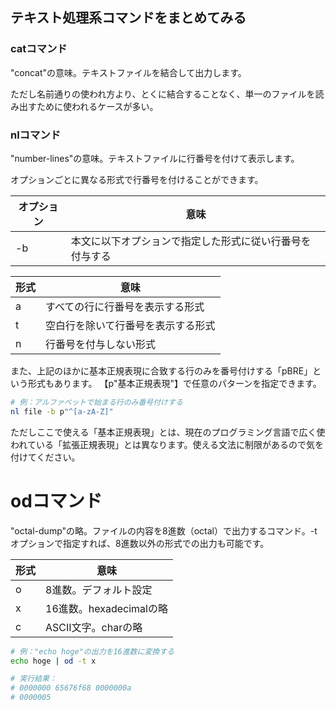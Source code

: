 ## テキスト処理系コマンドをまとめてみる

### catコマンド
"concat"の意味。テキストファイルを結合して出力します。

ただし名前通りの使われ方より、とくに結合することなく、単一のファイルを読み出すために使われるケースが多い。

### nlコマンド
"number-lines"の意味。テキストファイルに行番号を付けて表示します。

オプションごとに異なる形式で行番号を付けることができます。

|オプション|意味|
|----------|----|
|-b|本文に以下オプションで指定した形式に従い行番号を付与する|


|形式|意味|
|----|----|
|a|すべての行に行番号を表示する形式|
|t|空白行を除いて行番号を表示する形式|
|n|行番号を付与しない形式|

また、上記のほかに基本正規表現に合致する行のみを番号付けする「pBRE」という形式もあります。
【p"基本正規表現"】で任意のパターンを指定できます。

```bash
# 例：アルファベットで始まる行のみ番号付けする
nl file -b p"^[a-zA-Z]"
```

ただしここで使える「基本正規表現」とは、現在のプログラミング言語で広く使われている「拡張正規表現」とは異なります。使える文法に制限があるので気を付けてください。

# odコマンド
"octal-dump"の略。ファイルの内容を8進数（octal）で出力するコマンド。-tオプションで指定すれば、8進数以外の形式での出力も可能です。

|形式|意味|
|----|----|
|o|8進数。デフォルト設定|
|x|16進数。hexadecimalの略|
|c|ASCII文字。charの略|

```bash
# 例："echo hoge"の出力を16進数に変換する
echo hoge | od -t x

# 実行結果：
# 0000000 65676f68 0000000a
# 0000005
```
